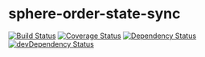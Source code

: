 sphere-order-state-sync
=======================

[![Build Status](https://secure.travis-ci.org/hajoeichler/sphere-order-state-sync.png?branch=master)](http://travis-ci.org/hajoeichler/sphere-order-state-sync) [![Coverage Status](https://coveralls.io/repos/hajoeichler/sphere-order-state-sync/badge.png?branch=master)](https://coveralls.io/r/hajoeichler/sphere-order-state-sync?branch=master) [![Dependency Status](https://david-dm.org/hajoeichler/sphere-order-state-sync.png?theme=shields.io)](https://david-dm.org/hajoeichler/sphere-order-state-sync) [![devDependency Status](https://david-dm.org/hajoeichler/sphere-order-state-sync/dev-status.png?theme=shields.io)](https://david-dm.org/hajoeichler/sphere-order-state-sync#info=devDependencies)
